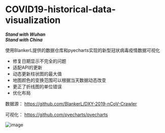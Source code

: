 # COVID19-historical-data-visualization

***Stand with Wuhan<br>
Stand with China***

使用BlankerL提供的数据仓库和pyecharts实现的新型冠状病毒疫情数据可视化

* 修复日期显示不完全的问题<br>
* 适配API的更新<br>
* 动态更新柱状图的最大值<br>
* 地图颜色的变换范围可以根据当天数据动态改变<br>
* 更正了折线图的单位错误<br>
* 优化布局<br>

数据源：
https://github.com/BlankerL/DXY-2019-nCoV-Crawler

可视化：
https://github.com/pyecharts/pyecharts

![image](https://github.com/Mistletoer/NCP-historical-data-visualization-2019-nCoV-/blob/master/demo.gif)
